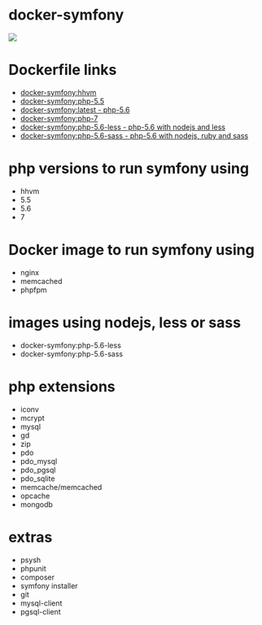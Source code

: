 # docker-symfony
[![](https://badge.imagelayers.io/rtancman/docker-symfony:latest.svg)](https://imagelayers.io/?images=rtancman/docker-symfony:latest 'Get your own badge on imagelayers.io')

# Dockerfile links
- [docker-symfony:hhvm](https://github.com/rtancman/docker-symfony/tree/master/hhvm)
- [docker-symfony:php-5.5](https://github.com/rtancman/docker-symfony/tree/master/php-5.5)
- [docker-symfony:latest - php-5.6](https://github.com/rtancman/docker-symfony/tree/master/php-5.6)
- [docker-symfony:php-7](https://github.com/rtancman/docker-symfony/tree/master/php-7)
- [docker-symfony:php-5.6-less - php-5.6 with nodejs and less](https://github.com/rtancman/docker-symfony/tree/master/php-5.6-less)
- [docker-symfony:php-5.6-sass - php-5.6 with nodejs, ruby and sass](https://github.com/rtancman/docker-symfony/tree/master/php-5.6-sass)

# php versions to run symfony using
- hhvm
- 5.5
- 5.6
- 7

# Docker image to run symfony using
- nginx
- memcached
- phpfpm

# images using nodejs, less or sass
- docker-symfony:php-5.6-less
- docker-symfony:php-5.6-sass

# php extensions
- iconv 
- mcrypt 
- mysql
- gd
- zip
- pdo
- pdo_mysql
- pdo_pgsql
- pdo_sqlite
- memcache/memcached
- opcache
- mongodb

# extras
- psysh
- phpunit
- composer
- symfony installer
- git
- mysql-client
- pgsql-client